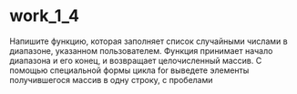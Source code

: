 # work_1_4
Напишите функцию, которая заполняет список случайными числами в диапазоне, указанном пользователем. Функция принимает начало диапазона и его конец, и возвращает целочисленный массив. С помощью специальной формы цикла for выведете элементы получившегося массив в одну строку, с пробелами
